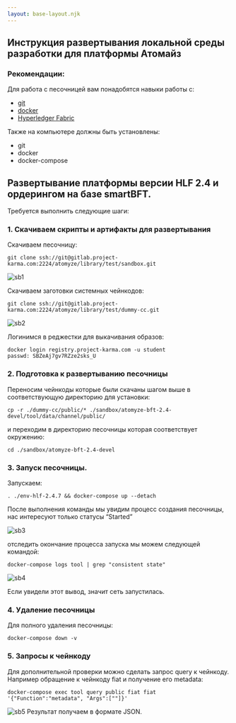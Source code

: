 ```yaml
---
layout: base-layout.njk
---
```

## Инструкция развертывания локальной среды разработки для платформы Атомайз
### Рекомендации:
Для работа с песочницей вам понадобятся навыки работы с:
- [git](https://githowto.com/ru)
- [docker](https://docs.docker.com/)
- [Hyperledger Fabric](https://hyperledger-fabric.readthedocs.io/en/release-2.4/)

Также на компьютере должны быть установлены:
- git
- docker
- docker-compose

## Развертывание платформы версии HLF 2.4 и ордерингом на базе smartBFT.
Требуется выполнить следующие шаги:

### 1. Скачиваем скрипты и артифакты для развертывания

Скачиваем песочницу:
```
git clone ssh://git@gitlab.project-karma.com:2224/atomyze/library/test/sandbox.git
```
![sb1](/doc/uploads/sb1.png)

Скачиваем заготовки системных чейнкодов:
```
git clone ssh://git@gitlab.project-karma.com:2224/atomyze/library/test/dummy-cc.git
```
![sb2](/doc/uploads/sb2.png)


Логинимся в реджестки для выкачивания образов:
```
docker login registry.project-karma.com -u student
passwd: SBZeAj7gv7RZze2sks_U
```

### 2. Подготовка к развертыванию песочницы
Переносим чейнкоды которые были скачаны шагом выше в соответствующую директорию для установки:
```
cp -r ./dummy-cc/public/* ./sandbox/atomyze-bft-2.4-devel/tool/data/channel/public/
```
и переходим в директорию песочницы которая соответствует окружению:
```
cd ./sandbox/atomyze-bft-2.4-devel
```
### 3. Запуск песочницы.
Запускаем:
```
. ./env-hlf-2.4.7 && docker-compose up --detach
```
После выполнения команды мы увидим процесс создания песочницы, нас интересуют только статусы “Started”

![sb3](/doc/uploads/sb3.png)

отследить окончание процесса запуска мы можем следующей командой:
```
docker-compose logs tool | grep "consistent state"
```
![sb4](/doc/uploads/sb4.png)

Если увидели этот вывод, значит сеть запустилась.

### 4. Удаление песочницы
Для полного удаления песочницы:
```
docker-compose down -v
```
### 5. Запросы к чейнкоду
Для дополнительной проверки можно сделать запрос query к чейнкоду.
Например обращение к чейнкоду fiat и получение его metadata:
```
docker-compose exec tool query public fiat fiat '{"Function":"metadata", "Args":[""]}'
```
![sb5](/doc/uploads/sb5.png)
Результат получаем в формате JSON.

